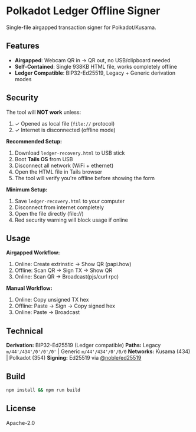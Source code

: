 # Polkadot Ledger Offline Signer

Single-file airgapped transaction signer for Polkadot/Kusama.

## Features

- **Airgapped**: Webcam QR in → QR out, no USB/clipboard needed
- **Self-Contained**: Single 938KB HTML file, works completely offline
- **Ledger Compatible**: BIP32-Ed25519, Legacy + Generic derivation modes

## Security

The tool will **NOT work** unless:
1. ✓ Opened as local file (`file://` protocol)
2. ✓ Internet is disconnected (offline mode)

**Recommended Setup:**
1. Download `ledger-recovery.html` to USB stick
2. Boot **Tails OS** from USB
3. Disconnect all network (WiFi + ethernet)
4. Open the HTML file in Tails browser
5. The tool will verify you're offline before showing the form

**Minimum Setup:**
1. Save `ledger-recovery.html` to your computer
2. Disconnect from internet completely
3. Open the file directly (file://)
4. Red security warning will block usage if online

## Usage

**Airgapped Workflow:**
1. Online: Create extrinstic → Show QR (papi.how)
2. Offline: Scan QR → Sign TX → Show QR
3. Online: Scan QR → Broadcast(pjs/curl rpc)

**Manual Workflow:**
1. Online: Copy unsigned TX hex
2. Offline: Paste → Sign → Copy signed hex
3. Online: Paste → Broadcast

## Technical

**Derivation:** BIP32-Ed25519 (Ledger compatible)
**Paths:** Legacy `m/44'/434'/0'/0'/0'` | Generic `m/44'/434'/0'/0/0`
**Networks:** Kusama (434) | Polkadot (354)
**Signing:** Ed25519 via [@noble/ed25519](https://github.com/paulmillr/noble-ed25519)

## Build

```bash
npm install && npm run build
```

## License

Apache-2.0
